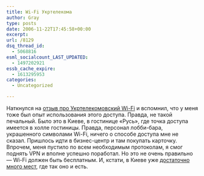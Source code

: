 ```yaml
---
title: Wi-Fi Укртелекома
author: Gray
type: posts
date: 2006-11-22T17:45:58+00:00
excerpt:
url: /8129
dsq_thread_id:
  - 5068816
esml_socialcount_LAST_UPDATED:
  - 1497202921
essb_cache_expire:
  - 1613295953
categories:
  - Uncategorized

---
```








Наткнулся на <a href="http://blog.komod.com.ua/usefull/2006-11-21-wi-fi-ukrtelecom-coffehouse.html" target="_blank">отзыв про Укртелекомовский Wi-Fi</a> и вспомнил, что у меня тоже был опыт использования этого доступа. Правда, не такой печальный. Было это в Киеве, в гостинице &#171;Русь&#187;, где точка доступа имеется в холле гостиницы. Правда, персонал лобби-бара, украшенного символами Wi-Fi, ничего о способе доступа мне не сказал. Пришлось идти в бизнес-центр и там покупать карточку.  
Впрочем, меня пустило по всем необходимым протоколам, я смог поднять VPN и вполне успешно поработал. Но это не очень правильно &#8212; Wi-Fi должен быть бесплатным. И, кстати, в Киеве уже <a href="http://wifi.yandex.ru/where.xml?city=143" target="_blank">достаточно много мест</a>, где так оно и есть.